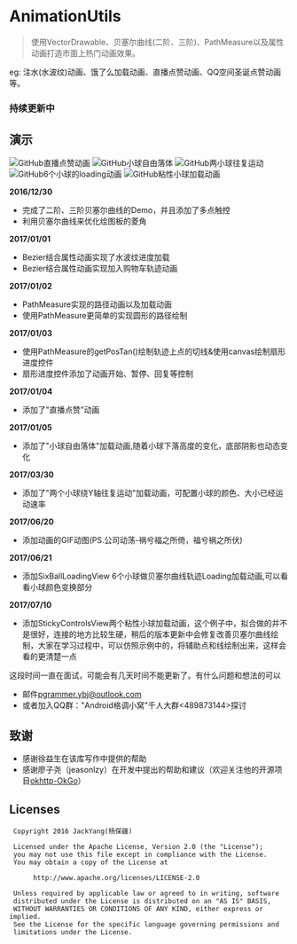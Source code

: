 # AnimationUtils
> 使用VectorDrawable、贝塞尔曲线(二阶、三阶)、PathMeasure以及属性动画打造市面上热门动画效果。

eg: 注水(水波纹)动画、饿了么加载动画、直播点赞动画、QQ空间圣诞点赞动画等。

### 持续更新中

## 演示
![GitHub直播点赞动画](http://orsggluk8.bkt.clouddn.com/image/github/gifdianzan.gif)
![GitHub小球自由落体](http://orsggluk8.bkt.clouddn.com/image/github/gifziyouluoti.gif)
![GitHub两小球往复运动](http://orsggluk8.bkt.clouddn.com/image/github/giftwoball.gif)
![GitHub6个小球的loading动画](http://orsggluk8.bkt.clouddn.com/image/github/gifsixball_loading.gif)
![GitHub粘性小球加载动画](http://orsggluk8.bkt.clouddn.com/image/github/2017-07-10-%E7%B2%98%E6%80%A7%E5%B0%8F%E7%90%83%E5%8A%A0%E8%BD%BD%E5%8A%A8%E7%94%BB.gif)

**2016/12/30**
- 完成了二阶、三阶贝塞尔曲线的Demo，并且添加了多点触控
- 利用贝塞尔曲线来优化绘图板的菱角

**2017/01/01**
- Bezier结合属性动画实现了水波纹进度加载
- Bezier结合属性动画实现加入购物车轨迹动画

**2017/01/02**
- PathMeasure实现的路径动画以及加载动画
- 使用PathMeasure更简单的实现圆形的路径绘制

**2017/01/03**
- 使用PathMeasure的getPosTan()绘制轨迹上点的切线&使用canvas绘制扇形进度控件
- 扇形进度控件添加了动画开始、暂停、回复等控制

**2017/01/04**
- 添加了"直播点赞"动画

**2017/01/05**
- 添加了"小球自由落体"加载动画,随着小球下落高度的变化，底部阴影也动态变化

**2017/03/30**
- 添加了"两个小球绕Y轴往复运动"加载动画，可配置小球的颜色、大小已经运动速率

**2017/06/20**
- 添加动画的GIF动图(PS.公司动荡-祸兮福之所倚，福兮祸之所伏)

**2017/06/21**
- 添加SixBallLoadingView 6个小球做贝塞尔曲线轨迹Loading加载动画,可以看看小球颜色变换部分

**2017/07/10**
- 添加StickyControlsView两个粘性小球加载动画，这个例子中，拟合做的并不是很好，连接的地方比较生硬，稍后的版本更新中会修复改善贝塞尔曲线绘制，大家在学习过程中，可以仿照示例中的，将辅助点和线绘制出来，这样会看的更清楚一点

这段时间一直在面试，可能会有几天时间不能更新了。有什么问题和想法的可以
- 邮件<pgrammer.ybj@outlook.com>
- 或者加入QQ群："Android格调小窝"千人大群<489873144>探讨

## 致谢
- 感谢徐益生在该库写作中提供的帮助
- 感谢廖子尧（jeasonlzy）在开发中提出的帮助和建议（欢迎关注他的开源项目[okhttp-OkGo](https://github.com/jeasonlzy/okhttp-OkGo)）

## Licenses
```
 Copyright 2016 JackYang(杨保疆)

 Licensed under the Apache License, Version 2.0 (the "License");
 you may not use this file except in compliance with the License.
 You may obtain a copy of the License at

      http://www.apache.org/licenses/LICENSE-2.0

 Unless required by applicable law or agreed to in writing, software
 distributed under the License is distributed on an "AS IS" BASIS,
 WITHOUT WARRANTIES OR CONDITIONS OF ANY KIND, either express or implied.
 See the License for the specific language governing permissions and
 limitations under the License.
```